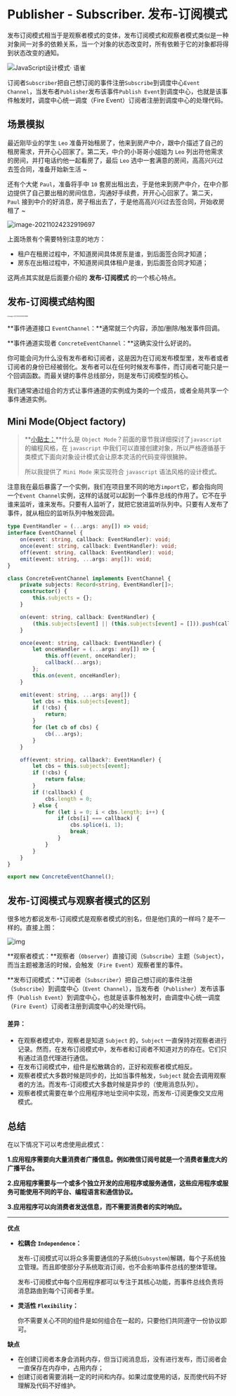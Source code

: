 # Publisher - Subscriber. 发布-订阅模式

发布订阅模式相当于是观察者模式的变体，发布订阅模式和观察者模式类似是一种对象间一对多的依赖关系，当一个对象的状态改变时，所有依赖于它的对象都将得到状态改变的通知。

![JavaScript设计模式· 语雀](assets/images.png)

订阅者`Subscriber`把自己想订阅的事件注册`Subscribe`到调度中心`Event Channel`，当发布者`Publisher`发布该事件`Publish Event`到调度中心，也就是该事件触发时，调度中心统一调度（Fire Event）订阅者注册到调度中心的处理代码。

## 场景模拟

最近刚毕业的学生 `Leo` 准备开始租房了，他来到房产中介，跟中介描述了自己的租房需求，开开心心回家了。第二天，中介的小哥哥小姐姐为 `Leo` 列出符他需求的房间，并打电话约他一起看房了，最后 `Leo` 选中一套满意的房间，高高兴兴过去签合同，准备开始新生活 ~

还有个大佬 `Paul`，准备将手中 `10` 套房出租出去，于是他来到房产中介，在中介那边提供了自己要出租的房间信息，沟通好手续费，开开心心回家了。第二天，`Paul` 接到中介的好消息，房子租出去了，于是他高高兴兴过去签合同，开始收房租了 ~

![image-20211024232919697](assets/image-20211024232919697.png)

上面场景有个需要特别注意的地方：

+ 租户在租房过程中，不知道房间具体房东是谁，到后面签合同才知道；
+ 房东在出租过程中，不知道房间具体租户是谁，到后面签合同才知道；

这两点其实就是后面要介绍的 **发布-订阅模式** 的一个核心特点。

## 发布-订阅模式结构图

<img src="assets/image-20211024235923886.png" alt="image-20211024235923886" style="zoom:23%;" />

**事件通道接口 `EventChannel`：**通常就三个内容，添加/删除/触发事件回调。

**事件通道实现者 `ConcreteEventChannel`：**这确实没什么好说的。

你可能会问为什么没有发布者和订阅者，这是因为在订阅发布模型里，发布者或者订阅者的身份已经被弱化。发布者可以在任何时候发布事件，而订阅者可能只是一个回调函数。而最关键的事件总线部分，则是发布订阅模型的核心。

我们通常通过组合的方式让事件通道的实例成为类的一个成员，或者全局共享一个事件通道实例。

## Mini Mode(Object factory)

> **[小贴士：]()**什么是 `Object Mode`？前面的章节我详细探讨了`javascript` 的编程风格，在 `javascript` 中我们可以直接创建对象，所以严格遵循基于类模式下面向对象设计模式会让原本灵活的代码变得很臃肿。
>
> 所以我提供了  `Mini Mode` 来实现符合 `javascript` 语法风格的设计模式。

注意我在最后暴露了一个实例，我们在项目里不同的地方`import`它，都会指向同一个`Event Channel`实例，这样的话就可以起到一个事件总线的作用了。它不在乎谁来监听，谁来发布。只要有人监听了，就把它放进监听队列中。只要有人发布了事件，就从相应的监听队列中触发回调。

```ts
type EventHandler = (...args: any[]) => void;
interface EventChannel {
    on(event: string, callback: EventHandler): void;
    once(event: string, callback: EventHandler): void;
    off(event: string, callback: EventHandler): void;
    emit(event: string, ...args: any[]): void;
}

class ConcreteEventChannel implements EventChannel {
    private subjects: Record<string, EventHandler[]>;
    constructor() {
        this.subjects = {};
    }

    on(event: string, callback: EventHandler) {
        (this.subjects[event] || (this.subjects[event] = [])).push(callback);
    }

    once(event: string, callback: EventHandler) {
        let onceHandler = (...args: any[]) => {
            this.off(event, onceHandler);
            callback(...args);
        };
        this.on(event, onceHandler);
    }

    emit(event: string, ...args: any[]) {
        let cbs = this.subjects[event];
        if (!cbs) {
            return;
        }
        for (let cb of cbs) {
            cb(...args);
        }
    }

    off(event: string, callback?: EventHandler) {
        let cbs = this.subjects[event];
        if (!cbs) {
            return false;
        }
        if (!callback) {
            cbs.length = 0;
        } else {
            for (let i = 0; i < cbs.length; i++) {
                if (cbs[i] === callback) {
                    cbs.splice(i, 1);
                    break;
                }
            }
        }
    }
}

export new ConcreteEventChannel();
```

## 发布-订阅模式与观察者模式的区别

很多地方都说发布-订阅模式是观察者模式的别名，但是他们真的一样吗？是不一样的。直接上图：

![img](assets/16ae7d147841b0b4.png)

**观察者模式：**观察者（`Observer`）直接订阅（`Subscribe`）主题（`Subject`），而当主题被激活的时候，会触发（`Fire Event`）观察者里的事件。

**发布订阅模式：**订阅者（`Subscriber`）把自己想订阅的事件注册（`Subscribe`）到调度中心（`Event Channel`），当发布者（`Publisher`）发布该事件（`Publish Event`）到调度中心，也就是该事件触发时，由调度中心统一调度（`Fire Event`）订阅者注册到调度中心的处理代码。

#### 差异：

- 在观察者模式中，观察者是知道 `Subject` 的，`Subject` 一直保持对观察者进行记录。然而，在发布订阅模式中，发布者和订阅者不知道对方的存在。它们只有通过消息代理进行通信。
- 在发布订阅模式中，组件是松散耦合的，正好和观察者模式相反。
- 观察者模式大多数时候是同步的，比如当事件触发，`Subject` 就会去调用观察者的方法。而发布-订阅模式大多数时候是异步的（使用消息队列）。
- 观察者模式需要在单个应用程序地址空间中实现，而发布-订阅更像交叉应用模式。

## 总结

在以下情况下可以考虑使用此模式：

**1.应用程序需要向大量消费者广播信息。例如微信订阅号就是一个消费者量庞大的广播平台。**

**2.应用程序需要与一个或多个独立开发的应用程序或服务通信，这些应用程序或服务可能使用不同的平台、编程语言和通信协议。**

**3.应用程序可以向消费者发送信息，而不需要消费者的实时响应。**

----

**优点**

+ **松耦合 `Independence`：**

  发布-订阅模式可以将众多需要通信的子系统(`Subsystem`)解耦，每个子系统独立管理。而且即使部分子系统取消订阅，也不会影响事件总线的整体管理。

  发布-订阅模式中每个应用程序都可以专注于其核心功能，而事件总线负责将消息路由到每个订阅者手里。

+ **灵活性 `Flexibility`：**

  你不需要关心不同的组件是如何组合在一起的，只要他们共同遵守一份协议即可。

**缺点**

+ 在创建订阅者本身会消耗内存，但当订阅消息后，没有进行发布，而订阅者会一直保存在内存中，占用内存；
+ 创建订阅者需要消耗一定的时间和内存。如果过度使用的话，反而使代码不好理解及代码不好维护。

